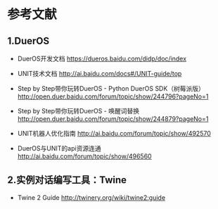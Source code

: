 # 参考文献
## 1.DuerOS

 - DuerOS开发文档
   https://dueros.baidu.com/didp/doc/index
   
 - UNIT技术文档
   http://ai.baidu.com/docs#/UNIT-guide/top
   
 - Step by Step带你玩转DuerOS - Python DuerOS SDK（树莓派版）
   http://open.duer.baidu.com/forum/topic/show/244796?pageNo=1
   
 - Step by Step带你玩转DuerOS - 唤醒词替换
   http://open.duer.baidu.com/forum/topic/show/244879?pageNo=1
   
 - UNIT机器人优化指南
   http://ai.baidu.com/forum/topic/show/492570
   
 - DuerOS与UNIT的api资源连通
   http://ai.baidu.com/forum/topic/show/496560

## 2.实例对话编写工具：Twine

 - Twine 2 Guide
    http://twinery.org/wiki/twine2:guide



